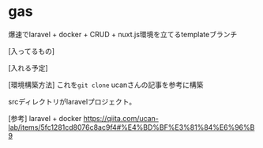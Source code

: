# gas


爆速でlaravel + docker + CRUD + nuxt.js環境を立てるtemplateブランチ

[入ってるもの]


[入れる予定]


[環境構築方法]
これを`git clone`
ucanさんの記事を参考に構築

srcディレクトリがlaravelプロジェクト。

[参考]
laravel + docker https://qiita.com/ucan-lab/items/5fc1281cd8076c8ac9f4#%E4%BD%BF%E3%81%84%E6%96%B9

